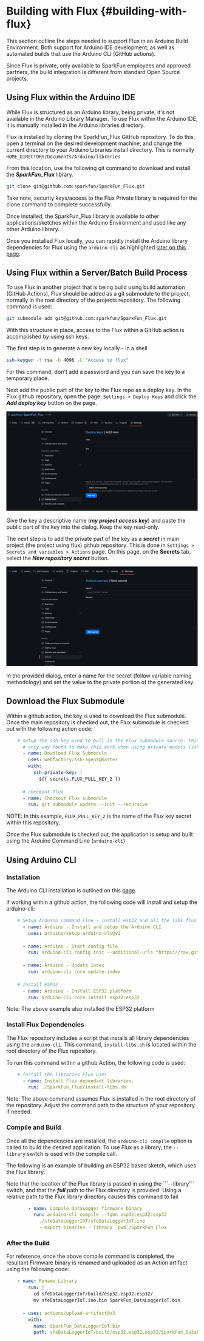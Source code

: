 
# Building with Flux {#building-with-flux}

This section outline the steps needed to support Flux in an Arduino Build Environment. Both support for Arduino IDE development, as well as automated builds that use the Arduino CLI (GitHub actions).

Since Flux is private, only available to SparkFun employees and approved partners, the build integration is different from standard Open Source projects.

## Using Flux within the Arduino IDE

While Flux is structured as an Arduino library, being private, it's not available in the Arduino Library Manager. To use Flux within the Arduino IDE, it is manually installed in the Arduino libraries directory.

Flux is installed by cloning the SparkFun_Flux GitHub repository. To do this, open a terminal on the desired development machine, and change the current directory to your Arduino Libraries install directory. This is normally ```HOME_DIRECTORY/Documents/Arduino/libraries```

From this location, use the following git command to download and install the ***SparkFun_Flux*** library.

```sh
git clone git@github.com:sparkfun/SparkFun_Flux.git
```

Take note, security keys/access to the Flux Private library is required for the clone command to complete successfully.

Once installed, the SparkFun_Flux library is available to other applications/sketches within the Arduino Environment and used like any other Arduino library.

Once you installed Flux locally, you can rapidly install the Arduino library dependencies for Flux using the ```arduino-cli``` as highlighted [later on this page](#install-flux-dependencies).

## Using Flux within a Server/Batch Build Process

To use Flux in another project that is being build using build automation (GitHub Actions), Flux should be added as a git submodule to the project, normally in the root directory of the projects repository. The following command is used:

```sh
git submodule add git@github.com:sparkfun/SparkFun_Flux.git
```

With this structure in place, access to the Flux within a GitHub action is accomplished by using ssh keys.

The first step is to generate a new key locally - in a shell

```sh
ssh-keygen -t rsa -b 4096 -C "Access to flux"
```

For this command, don't add a password and you can save the key to a temporary place.

Next add the public part of the key to the Flux repo as a deploy key. In the Flux github repository, open the page:  ```Settings > Deploy Keys``` and click the ***Add deploy key*** button on the page.

![Add Deploy Key](images/github_deploy_keys.png)

Give the key a descriptive name (***my project access key***) and paste the public part of the key into the dialog. Keep the key read-only.

The next step is to add the private part of the key as a ***secret*** in main project (the project using flux) github repository. This is done in ```Settings > Secrets and variables > Actions``` page. On this page, on the **Secrets** tab, select the ***New repository secret*** button.

![Action Secret](images/github_action_secret.png)

In the provided dialog, enter a name for the secret (follow  variable naming methodology) and set the value to the private portion of the generated key.

## Download the Flux Submodule

Within a github action, the key is used to download the Flux submodule. Once the main repository is checked out, the Flux submodule is checked out with the following action code:

```yaml
    # setup the ssh key used to pull in the Flux submodule source. This was the
      # only way found to make this work when using private models (ssh private key here, public on Flux deploy keys
      - name: Download Flux Submodule
        uses: webfactory/ssh-agent@master
        with:
          ssh-private-key: |
            ${{ secrets.FLUX_PULL_KEY_2 }}
      
      # checkout flux
      - name: Checkout Flux submodule
        run: git submodule update --init --recursive
```

NOTE: In this example, ```FLUX_PULL_KEY_2``` is the name of the Flux key secret within this repository.

Once the Flux submodule is checked out, the application is setup and built using the Arduino Command Line (```arduino-cli```)

## Using Arduino CLI

### Installation

The Arduino CLI installation is outlined on this [page](https://arduino.github.io/arduino-cli/0.20/installation/).

If working within a github action, the following code will install and setup the arduino-cli:

```yaml
    # Setup Arduino command line - install esp32 and all the libs flux needs
      - name: Arduino - Install and setup the Arduino CLI
        uses: arduino/setup-arduino-cli@v1

      - name: Arduino - Start config file
        run: arduino-cli config init --additional-urls "https://raw.githubusercontent.com/espressif/arduino-esp32/gh-pages/package_esp32_index.json"

      - name: Arduino - Update index
        run: arduino-cli core update-index

    # Install ESP32 
      - name: Arduino - Install ESP32 platform
        run: arduino-cli core install esp32:esp32
```

Note: The above example also installed the ESP32 platform

### Install Flux Dependencies

The Flux repository includes a script that installs all library dependencies using the ```arduino-cli```. This command, ```install-libs.sh``` is located within the root directory of the Flux repository.

To run this command within a github Action, the following code is used:

```yaml
    # install the libraries Flux uses
      - name: Install Flux dependant libraries.
        run: ./SparkFun_Flux/install-libs.sh
```

Note: The above command assumes Flux is installed in the root directory of the repository. Adjust the command path to the structure of your repository if needed.

### Compile and Build

Once all the dependencies are installed, the ```arduino-cli compile``` option is called to build the desired application. To use Flux as a library, the ```--library``` switch is used with the compile call.

The following is an example of building an ESP32 based sketch, which uses the Flux library.

Note that the location of the Flux library is passed in using the ```--library'`` switch, and that the ***full*** path to the Flux directory is provided. Using a relative path to the Flux library directory causes this command to fail

```yaml
        - name: Compile DataLogger firmware binary
          run: arduino-cli compile --fqbn esp32:esp32:esp32 
            ./sfeDataLoggerIoT/sfeDataLoggerIoT.ino 
            --export-binaries --library `pwd`/SparkFun_Flux     
```

### After the Build

For reference, once the above compile command is completed, the resultant Firmware binary is renamed and uploaded as an Action artifact using the following code:

```yaml
    - name: Rename Library
        run: |
          cd sfeDataLoggerIoT/build/esp32.esp32.esp32/
          mv sfeDataLoggerIoT.ino.bin SparkFun_DataLoggerIoT.bin
          
      - uses: actions/upload-artifact@v3
        with:
          name: SparkFun_DataLoggerIoT.bin
          path: sfeDataLoggerIoT/build/esp32.esp32.esp32/SparkFun_DataLoggerIoT.bin
```

